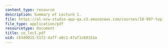 ```yaml
---
content_type: resource
description: Summary of Lecture 1.
file: https://ol-ocw-studio-app-qa.s3.amazonaws.com/courses/18-997-topics-in-combinatorial-optimization-spring-2004/cb34901551f24affa0c147af1cb9151a_co_lec1.pdf
file_type: application/pdf
resourcetype: Document
title: co_lec1.pdf
uid: cb349015-51f2-4aff-a0c1-47af1cb9151a
---
```

